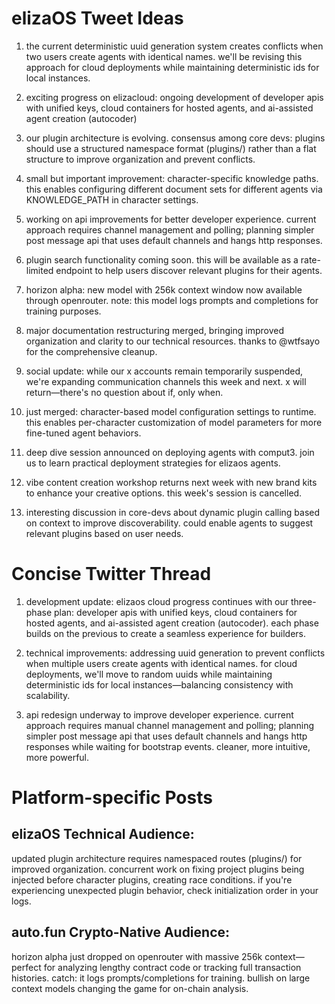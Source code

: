 # elizaOS Tweet Ideas

1. the current deterministic uuid generation system creates conflicts when two users create agents with identical names. we'll be revising this approach for cloud deployments while maintaining deterministic ids for local instances.

2. exciting progress on elizacloud: ongoing development of developer apis with unified keys, cloud containers for hosted agents, and ai-assisted agent creation (autocoder)

3. our plugin architecture is evolving. consensus among core devs: plugins should use a structured namespace format (plugins/<namespace>) rather than a flat structure to improve organization and prevent conflicts.

4. small but important improvement: character-specific knowledge paths. this enables configuring different document sets for different agents via KNOWLEDGE_PATH in character settings.

5. working on api improvements for better developer experience. current approach requires channel management and polling; planning simpler post message api that uses default channels and hangs http responses.

6. plugin search functionality coming soon. this will be available as a rate-limited endpoint to help users discover relevant plugins for their agents.

7. horizon alpha: new model with 256k context window now available through openrouter. note: this model logs prompts and completions for training purposes.

8. major documentation restructuring merged, bringing improved organization and clarity to our technical resources. thanks to @wtfsayo for the comprehensive cleanup.

9. social update: while our x accounts remain temporarily suspended, we're expanding communication channels this week and next. x will return—there's no question about if, only when.

10. just merged: character-based model configuration settings to runtime. this enables per-character customization of model parameters for more fine-tuned agent behaviors.

11. deep dive session announced on deploying agents with comput3. join us to learn practical deployment strategies for elizaos agents.

12. vibe content creation workshop returns next week with new brand kits to enhance your creative options. this week's session is cancelled.

13. interesting discussion in core-devs about dynamic plugin calling based on context to improve discoverability. could enable agents to suggest relevant plugins based on user needs.

# Concise Twitter Thread

1. development update: elizaos cloud progress continues with our three-phase plan: developer apis with unified keys, cloud containers for hosted agents, and ai-assisted agent creation (autocoder). each phase builds on the previous to create a seamless experience for builders.

2. technical improvements: addressing uuid generation to prevent conflicts when multiple users create agents with identical names. for cloud deployments, we'll move to random uuids while maintaining deterministic ids for local instances—balancing consistency with scalability.

3. api redesign underway to improve developer experience. current approach requires manual channel management and polling; planning simpler post message api that uses default channels and hangs http responses while waiting for bootstrap events. cleaner, more intuitive, more powerful.

# Platform-specific Posts

## elizaOS Technical Audience:
updated plugin architecture requires namespaced routes (plugins/<namespace>) for improved organization. concurrent work on fixing project plugins being injected before character plugins, creating race conditions. if you're experiencing unexpected plugin behavior, check initialization order in your logs.

## auto.fun Crypto-Native Audience:
horizon alpha just dropped on openrouter with massive 256k context—perfect for analyzing lengthy contract code or tracking full transaction histories. catch: it logs prompts/completions for training. bullish on large context models changing the game for on-chain analysis.